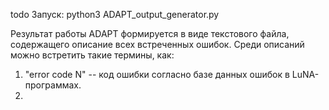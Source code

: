 todo
Запуск:
python3 ADAPT_output_generator.py

Результат работы ADAPT формируется в виде текстового файла, содержащего описание всех встреченных ошибок. Среди описаний можно встретить такие термины, как:

1. "error code N" -- код ошибки согласно базе данных ошибок в LuNA-программах.
2. 